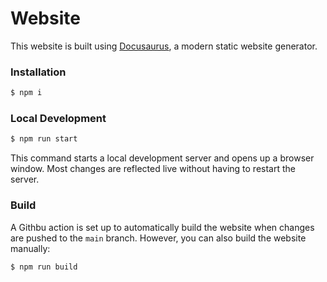 # Website

This website is built using [Docusaurus](https://docusaurus.io/), a modern static website generator.

### Installation

```bash
$ npm i
```

### Local Development

```bash
$ npm run start
```

This command starts a local development server and opens up a browser window. Most changes are reflected live without having to restart the server.

### Build

A Githbu action is set up to automatically build the website when changes are pushed to the `main` branch. However, you can also build the website manually:

```bash
$ npm run build
```